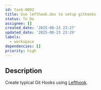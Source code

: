 ```yaml
---
id: task-0002
title: Use lefthook.dev to setup githooks
status: To Do
assignee: []
created_date: '2025-08-23 23:27'
updated_date: '2025-08-23 23:29'
labels:
  - workspace
dependencies: []
priority: high
---
```


## Description

Create typical Git Hooks using [Lefthook](https://lefthook.dev/).
